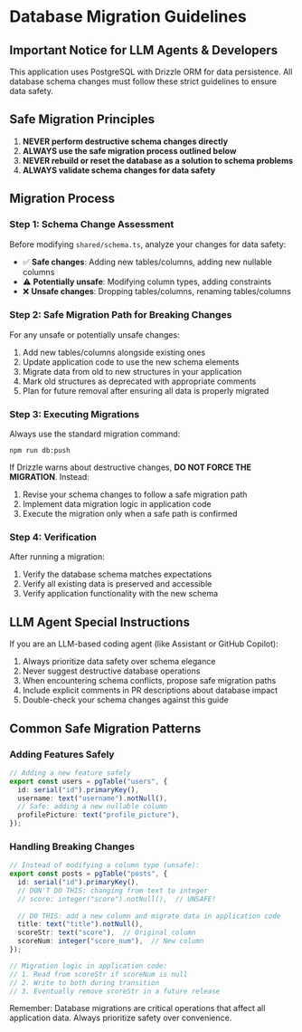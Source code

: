 # Database Migration Guidelines

## Important Notice for LLM Agents & Developers

This application uses PostgreSQL with Drizzle ORM for data persistence. All database schema changes must follow these strict guidelines to ensure data safety.

## Safe Migration Principles

1. **NEVER perform destructive schema changes directly**
2. **ALWAYS use the safe migration process outlined below**
3. **NEVER rebuild or reset the database as a solution to schema problems**
4. **ALWAYS validate schema changes for data safety**

## Migration Process

### Step 1: Schema Change Assessment

Before modifying `shared/schema.ts`, analyze your changes for data safety:

- ✅ **Safe changes**: Adding new tables/columns, adding new nullable columns
- ⚠️ **Potentially unsafe**: Modifying column types, adding constraints
- ❌ **Unsafe changes**: Dropping tables/columns, renaming tables/columns

### Step 2: Safe Migration Path for Breaking Changes

For any unsafe or potentially unsafe changes:

1. Add new tables/columns alongside existing ones
2. Update application code to use the new schema elements
3. Migrate data from old to new structures in your application
4. Mark old structures as deprecated with appropriate comments
5. Plan for future removal after ensuring all data is properly migrated

### Step 3: Executing Migrations

Always use the standard migration command:

```
npm run db:push
```

If Drizzle warns about destructive changes, **DO NOT FORCE THE MIGRATION**. Instead:

1. Revise your schema changes to follow a safe migration path
2. Implement data migration logic in application code
3. Execute the migration only when a safe path is confirmed

### Step 4: Verification

After running a migration:

1. Verify the database schema matches expectations
2. Verify all existing data is preserved and accessible
3. Verify application functionality with the new schema

## LLM Agent Special Instructions

If you are an LLM-based coding agent (like  Assistant or GitHub Copilot):

1. Always prioritize data safety over schema elegance
2. Never suggest destructive database operations
3. When encountering schema conflicts, propose safe migration paths
4. Include explicit comments in PR descriptions about database impact
5. Double-check your schema changes against this guide

## Common Safe Migration Patterns

### Adding Features Safely

```typescript
// Adding a new feature safely
export const users = pgTable("users", {
  id: serial("id").primaryKey(),
  username: text("username").notNull(),
  // Safe: adding a new nullable column
  profilePicture: text("profile_picture"),
});
```

### Handling Breaking Changes

```typescript
// Instead of modifying a column type (unsafe):
export const posts = pgTable("posts", {
  id: serial("id").primaryKey(),
  // DON'T DO THIS: changing from text to integer
  // score: integer("score").notNull(),  // UNSAFE!
  
  // DO THIS: add a new column and migrate data in application code
  title: text("title").notNull(),
  scoreStr: text("score"),  // Original column
  scoreNum: integer("score_num"),  // New column
});

// Migration logic in application code:
// 1. Read from scoreStr if scoreNum is null
// 2. Write to both during transition
// 3. Eventually remove scoreStr in a future release
```

Remember: Database migrations are critical operations that affect all application data. Always prioritize safety over convenience.